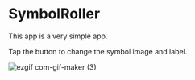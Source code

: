 # SymbolRoller
This app is a very simple app.

Tap the button to change the symbol image and label.

![ezgif com-gif-maker (3)](https://user-images.githubusercontent.com/75382687/175046115-bcb926ac-cc49-4dd2-8481-652c51e1c6c0.gif)
